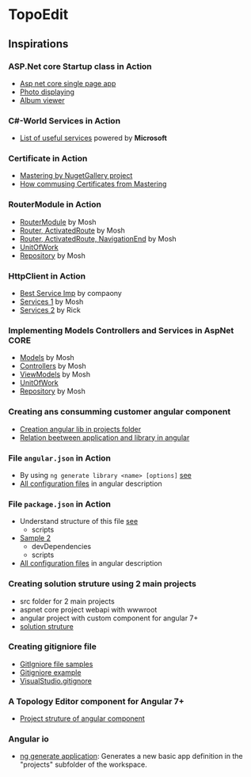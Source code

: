 

# TopoEdit


## Inspirations

### ASP.Net core **Startup class** in Action 
* [Asp net core single page app](https://github.com/asadsahi/AspNetCoreSpa/blob/master/src/AspNetCoreSpa.Web/Startup.cs)
* [Photo displaying](https://github.com/madskristensen/PhotoGallery/blob/master/src/Startup.cs) 
* [Album viewer](https://github.com/RickStrahl/AlbumViewerVNext/blob/master/src/AlbumViewerNetCore/Startup.cs)

### C#-World Services in Action
* [List of useful services](https://github.com/NuGet/NuGetGallery/tree/9f578da47bbb8d6c83112512e3ec5c6a715629b6/src/NuGetGallery/Services) powered by **Microsoft**

### Certificate in Action
* [Mastering by NugetGallery project]( https://github.com/NuGet/NuGetGallery/blob/master/src/NuGetGallery.Core/Certificates/CertificateFile.cs)
* [How commusing Certificates from Mastering](https://github.com/NuGet/NuGetGallery/blob/73a5c54629056b25b3a59960373e8fef88abff36/src/NuGetGallery/Services/CertificateService.cs)

### RouterModule in Action
* [RouterModule](https://github.com/mosh-hamedani/vega/blob/master/Core/Models/Vehicle.cs) by Mosh
* [Router, ActivatedRoute](https://github.com/mosh-hamedani/vega/blob/master/ClientApp/app/components/view-vehicle/view-vehicle.ts) by Mosh
* [Router, ActivatedRoute, NavigationEnd](https://github.com/sonatype-nexus-community/search-maven-org/blob/20ecac601bbc2cbabd5360815ccfb669bb752b8e/src/app/shared/router-state/router-state-params.service.ts) by Mosh
* [UnitOfWork](https://github.com/mosh-hamedani/vega/blob/master/Persistence/UnitOfWork.cs)
* [Repository](https://github.com/mosh-hamedani/vega/blob/master/Persistence/VehicleRepository.cs) by Mosh


### HttpClient in Action
* [Best Service Imp](https://github.com/sonatype-nexus-community/search-maven-org/blob/9669186366e1eee8fff3b32b00932ad121cbe06b/src/app/search/search.service.ts) by compaony
* [Services 1](https://github.com/mosh-hamedani/vega/blob/master/ClientApp/app/services/vehicle.service.ts) by Mosh
* [Services 2](https://github.com/RickStrahl/AlbumViewerVNext/blob/master/src/AlbumViewerAngular/src/app/albums/albumService.ts) by Rick

### Implementing **Models** Controllers and Services in AspNet CORE
* [Models](https://github.com/mosh-hamedani/vega/blob/master/Core/Models/Vehicle.cs) by Mosh
* [Controllers](https://github.com/mosh-hamedani/vega/tree/master/Controllers) by Mosh
* [ViewModels](https://github.com/mosh-hamedani/vega/blob/master/Controllers/Resources/VehicleResource.cs) by Mosh
* [UnitOfWork](https://github.com/mosh-hamedani/vega/blob/master/Persistence/UnitOfWork.cs)
* [Repository](https://github.com/mosh-hamedani/vega/blob/master/Persistence/VehicleRepository.cs) by Mosh

### Creating  ans consumming customer angular component
* [Creation angular lib in projects  folder](https://angular.io/cli/generate#library)
* [Relation beetween application and library in angular](https://github.com/mattlewis92/angular-calendar/tree/master/projects)

### File `angular.json` in Action
* By using `ng generate library <name> [options]` [see](https://github.com/mattlewis92/angular-calendar/blob/master/angular.json)
* [ All configuration files](https://angular.io/guide/file-structure) in angular description

### File `package.json` in Action
* Understand structure of this file [see](https://github.com/mattlewis92/angular-calendar/blob/master/package.json)
    * scripts
* [Sample 2](https://github.com/sonatype-nexus-community/search-maven-org/blob/master/package.json)
    * devDependencies
    * scripts
* [ All configuration files](https://angular.io/guide/file-structure) in angular description


### Creating solution struture using 2 main projects
* src folder for 2 main projects
* aspnet core project webapi with wwwroot
* angular project with  custom component for angular 7+
* [solution struture](https://github.com/RickStrahl/AlbumViewerVNext/tree/master/src)

### Creating gitigniore file
* [GitIgniore file samples](https://github.com/github/gitignore)
* [Gitigniore example](https://raw.githubusercontent.com/mattlewis92/angular-calendar/master/.gitignore)
* [VisualStudio.gitignore](https://github.com/Infragistics/IgOutlook-NetCore3/blob/master/.gitignore)

### A Topology Editor component for Angular 7+
* [Project struture of angular component](https://github.com/mattlewis92/angular-calendar)

### Angular io
* [ng generate application](https://angular.io/cli/generate#application-command): Generates a new basic app definition in the "projects" subfolder of the workspace.
